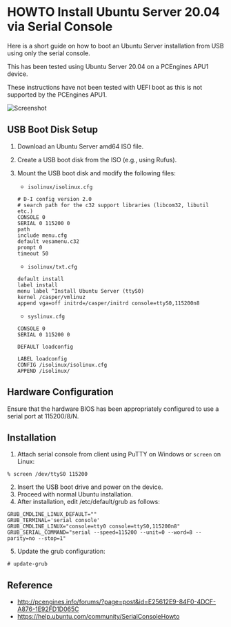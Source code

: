 HOWTO Install Ubuntu Server 20.04 via Serial Console
====================================================

Here is a short guide on how to boot an Ubuntu Server installation from USB using only the serial console.

This has been tested using Ubuntu Server 20.04 on a PCEngines APU1 device.

These instructions have not been tested with UEFI boot as this is not supported by the PCEngines APU1.

![Screenshot](https://user-images.githubusercontent.com/56522195/82498039-337a5700-9ae7-11ea-8fcd-98e8c9f3acd9.png)

USB Boot Disk Setup
-------------------

1. Download an Ubuntu Server amd64 ISO file.
2. Create a USB boot disk from the ISO (e.g., using Rufus).
3. Mount the USB boot disk and modify the following files:

	- `isolinux/isolinux.cfg`

	```
    # D-I config version 2.0
    # search path for the c32 support libraries (libcom32, libutil etc.)
    CONSOLE 0
    SERIAL 0 115200 0
    path 
    include menu.cfg
    default vesamenu.c32
    prompt 0
    timeout 50
	```

	- `isolinux/txt.cfg`

	```
    default install
    label install
    menu label ^Install Ubuntu Server (ttyS0)
    kernel /casper/vmlinuz
    append vga=off initrd=/casper/initrd console=ttyS0,115200n8 
	```

	- `syslinux.cfg`

	```
    CONSOLE 0
    SERIAL 0 115200 0

    DEFAULT loadconfig

    LABEL loadconfig
    CONFIG /isolinux/isolinux.cfg
    APPEND /isolinux/
	```


Hardware Configuration
----------------------

Ensure that the hardware BIOS has been appropriately configured to use a serial
port at 115200/8/N.


Installation
------------
1. Attach serial console from client using PuTTY on Windows or `screen` on Linux:

```
% screen /dev/ttyS0 115200
```

2. Insert the USB boot drive and power on the device.
3. Proceed with normal Ubuntu installation.
4. After installation, edit /etc/default/grub as follows:

```
GRUB_CMDLINE_LINUX_DEFAULT=""
GRUB_TERMINAL='serial console'
GRUB_CMDLINE_LINUX="console=tty0 console=ttyS0,115200n8"
GRUB_SERIAL_COMMAND="serial --speed=115200 --unit=0 --word=8 --parity=no --stop=1"
```

5. Update the grub configuration:

```
# update-grub
```

Reference
---------
- http://pcengines.info/forums/?page=post&id=E25612E9-84F0-4DCF-A876-1E92FD1D065C
- https://help.ubuntu.com/community/SerialConsoleHowto
